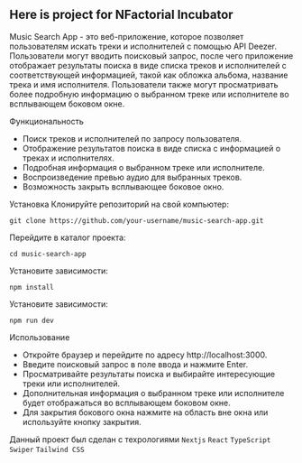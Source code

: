 ## Here is project for NFactorial Incubator

Music Search App - это веб-приложение, которое позволяет пользователям искать треки и исполнителей с помощью API Deezer. Пользователи могут вводить поисковый запрос, после чего приложение отображает результаты поиска в виде списка треков и исполнителей с соответствующей информацией, такой как обложка альбома, название трека и имя исполнителя. Пользователи также могут просматривать более подробную информацию о выбранном треке или исполнителе во всплывающем боковом окне.

Функциональность
- Поиск треков и исполнителей по запросу пользователя.
- Отображение результатов поиска в виде списка с информацией о треках и исполнителях.
- Подробная информация о выбранном треке или исполнителе.
- Воспроизведение превью аудио для выбранных треков.
- Возможность закрыть всплывающее боковое окно.

Установка
Клонируйте репозиторий на свой компьютер:
```
git clone https://github.com/your-username/music-search-app.git
```
Перейдите в каталог проекта:
```
cd music-search-app
```
Установите зависимости:
```
npm install
```
Установите зависимости:
```
npm run dev
```

Использование
- Откройте браузер и перейдите по адресу http://localhost:3000.
- Введите поисковый запрос в поле ввода и нажмите Enter.
- Просматривайте результаты поиска и выбирайте интересующие треки или исполнителей.
- Дополнительная информация о выбранном треке или исполнителе будет отображаться во всплывающем боковом окне.
- Для закрытия бокового окна нажмите на область вне окна или используйте кнопку закрытия.

Данный проект был сделан с техрологиями
`Nextjs` `React` `TypeScript` `Swiper` `Tailwind CSS` 

